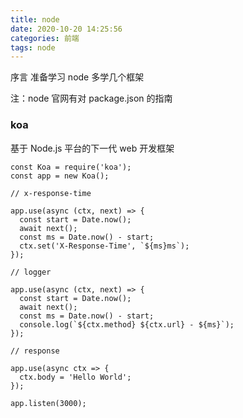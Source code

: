 ```yaml
---
title: node
date: 2020-10-20 14:25:56
categories: 前端
tags: node
---
```


序言
准备学习 node
多学几个框架

注：node 官网有对 package.json 的指南

### koa

基于 Node.js 平台的下一代 web 开发框架

```
const Koa = require('koa');
const app = new Koa();

// x-response-time

app.use(async (ctx, next) => {
  const start = Date.now();
  await next();
  const ms = Date.now() - start;
  ctx.set('X-Response-Time', `${ms}ms`);
});

// logger

app.use(async (ctx, next) => {
  const start = Date.now();
  await next();
  const ms = Date.now() - start;
  console.log(`${ctx.method} ${ctx.url} - ${ms}`);
});

// response

app.use(async ctx => {
  ctx.body = 'Hello World';
});

app.listen(3000);

```
